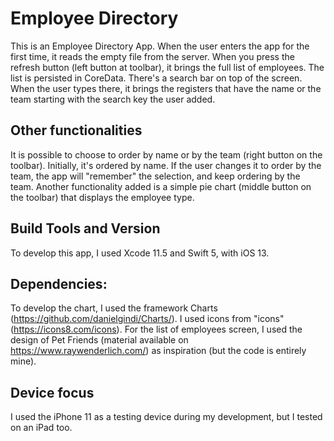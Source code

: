# Employee Directory

This is an Employee Directory App. When the user enters the app for the first time, it reads the empty file from the server. When you press the refresh button (left button at toolbar), it brings the full list of employees. The list is persisted in CoreData.
There's a search bar on top of the screen. When the user types there, it brings the registers that have the name or the team starting with the search key the user added.

## Other functionalities
It is possible to choose to order by name or by the team (right button on the toolbar). Initially, it's ordered by name. If the user changes it to order by the team, the app will "remember" the selection, and keep ordering by the team.
Another functionality added is a simple pie chart (middle button on the toolbar) that displays the employee type.

## Build Tools and Version
To develop this app, I used Xcode 11.5 and Swift 5, with iOS 13.

## Dependencies:
To develop the chart, I used the framework Charts (https://github.com/danielgindi/Charts/).
I used icons from "icons" (https://icons8.com/icons). 
For the list of employees screen, I used the design of Pet Friends (material available on https://www.raywenderlich.com/) as inspiration (but the code is entirely mine).

## Device focus
I used the iPhone 11 as a testing device during my development, but I tested on an iPad too.
